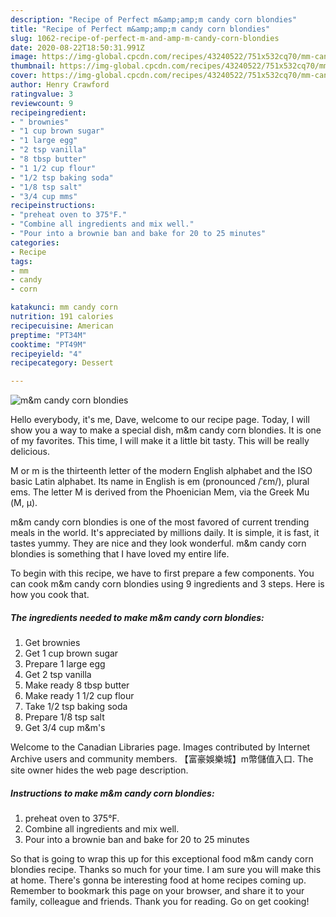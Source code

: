 ```yaml
---
description: "Recipe of Perfect m&amp;amp;m candy corn blondies"
title: "Recipe of Perfect m&amp;amp;m candy corn blondies"
slug: 1062-recipe-of-perfect-m-and-amp-m-candy-corn-blondies
date: 2020-08-22T18:50:31.991Z
image: https://img-global.cpcdn.com/recipes/43240522/751x532cq70/mm-candy-corn-blondies-recipe-main-photo.jpg
thumbnail: https://img-global.cpcdn.com/recipes/43240522/751x532cq70/mm-candy-corn-blondies-recipe-main-photo.jpg
cover: https://img-global.cpcdn.com/recipes/43240522/751x532cq70/mm-candy-corn-blondies-recipe-main-photo.jpg
author: Henry Crawford
ratingvalue: 3
reviewcount: 9
recipeingredient:
- " brownies"
- "1 cup brown sugar"
- "1 large egg"
- "2 tsp vanilla"
- "8 tbsp butter"
- "1 1/2 cup flour"
- "1/2 tsp baking soda"
- "1/8 tsp salt"
- "3/4 cup mms"
recipeinstructions:
- "preheat oven to 375°F."
- "Combine all ingredients and mix well."
- "Pour into a brownie ban and bake for 20 to 25 minutes"
categories:
- Recipe
tags:
- mm
- candy
- corn

katakunci: mm candy corn 
nutrition: 191 calories
recipecuisine: American
preptime: "PT34M"
cooktime: "PT49M"
recipeyield: "4"
recipecategory: Dessert

---
```



![m&amp;m candy corn blondies](https://img-global.cpcdn.com/recipes/43240522/751x532cq70/mm-candy-corn-blondies-recipe-main-photo.jpg)

Hello everybody, it's me, Dave, welcome to our recipe page. Today, I will show you a way to make a special dish, m&amp;m candy corn blondies. It is one of my favorites. This time, I will make it a little bit tasty. This will be really delicious.

M or m is the thirteenth letter of the modern English alphabet and the ISO basic Latin alphabet. Its name in English is em (pronounced /ˈɛm/), plural ems. The letter M is derived from the Phoenician Mem, via the Greek Mu (Μ, μ).

m&amp;m candy corn blondies is one of the most favored of current trending meals in the world. It's appreciated by millions daily. It is simple, it is fast, it tastes yummy. They are nice and they look wonderful. m&amp;m candy corn blondies is something that I have loved my entire life.


To begin with this recipe, we have to first prepare a few components. You can cook m&amp;m candy corn blondies using 9 ingredients and 3 steps. Here is how you cook that.

<!--inarticleads1-->

##### The ingredients needed to make m&amp;m candy corn blondies:

1. Get  brownies
1. Get 1 cup brown sugar
1. Prepare 1 large egg
1. Get 2 tsp vanilla
1. Make ready 8 tbsp butter
1. Make ready 1 1/2 cup flour
1. Take 1/2 tsp baking soda
1. Prepare 1/8 tsp salt
1. Get 3/4 cup m&amp;m&#39;s


Welcome to the Canadian Libraries page. Images contributed by Internet Archive users and community members. 【富豪娛樂城】m幣儲值入口. The site owner hides the web page description. 

<!--inarticleads2-->

##### Instructions to make m&amp;m candy corn blondies:

1. preheat oven to 375°F.
1. Combine all ingredients and mix well.
1. Pour into a brownie ban and bake for 20 to 25 minutes




So that is going to wrap this up for this exceptional food m&amp;m candy corn blondies recipe. Thanks so much for your time. I am sure you will make this at home. There's gonna be interesting food at home recipes coming up. Remember to bookmark this page on your browser, and share it to your family, colleague and friends. Thank you for reading. Go on get cooking!
